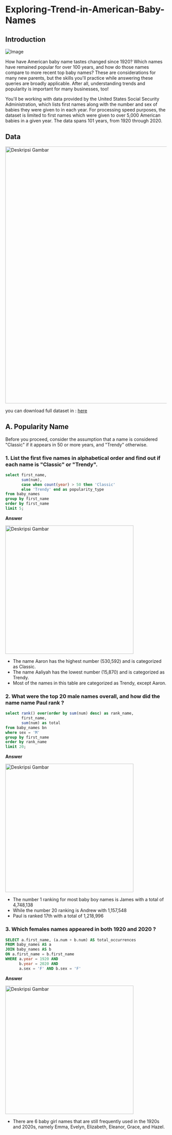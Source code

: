 # Exploring-Trend-in-American-Baby-Names
## Introduction

![Image](https://github.com/user-attachments/assets/b883363a-589c-4966-bf11-cc14c4a4cadb)

How have American baby name tastes changed since 1920? Which names have remained popular for over 100 years, and how do those names compare to more recent top baby names? These are considerations for many new parents, but the skills you'll practice while answering these queries are broadly applicable. After all, understanding trends and popularity is important for many businesses, too!

You'll be working with data provided by the United States Social Security Administration, which lists first names along with the number and sex of babies they were given to in each year. For processing speed purposes, the dataset is limited to first names which were given to over 5,000 American babies in a given year. The data spans 101 years, from 1920 through 2020.

## Data

<img src="https://github.com/user-attachments/assets/e1ff2fa2-6476-456a-a0f8-8057b2fa3053" alt="Deskripsi Gambar" width="800">

you can download full dataset in : [here](https://github.com/user-attachments/files/18631657/baby_names.csv)

## A. Popularity Name
Before you proceed, consider the assumption that a name is considered "Classic" if it appears in 50 or more years, and "Trendy" otherwise.

### 1. List the first five names in alphabetical order and find out if each name is "Classic" or "Trendy".
````sql
select first_name,
	   sum(num),
	   case when count(year) > 50 then 'Classic'
	   else 'Trendy' end as popularity_type
from baby_names
group by first_name 
order by first_name
limit 5;
````

**Answer**

<img src="https://github.com/user-attachments/assets/92267535-5827-4c88-b81f-5553a6a2c453" alt="Deskripsi Gambar" width="400">

- The name Aaron has the highest number (530,592) and is categorized as Classic.
- The name Aaliyah has the lowest number (15,870) and is categorized as Trendy.
- Most of the names in this table are categorized as Trendy, except Aaron.
### 2. What were the top 20 male names overall, and how did the name name Paul rank ?
````sql
select rank() over(order by sum(num) desc) as rank_name,
	   first_name,
	   sum(num) as total
from baby_names bn 
where sex = 'M'
group by first_name 
order by rank_name
limit 20;
````

**Answer**

<img src="https://github.com/user-attachments/assets/018d029a-fd15-4ac7-af3f-fd002abeabf8" alt="Deskripsi Gambar" width="400">

- The number 1 ranking for most baby boy names is James with a total of 4,748,138
- While the number 20 ranking is Andrew with 1,157,548
- Paul is ranked 17th with a total of 1,218,996
### 3. Which females names appeared in both 1920 and 2020 ?
````sql
SELECT a.first_name, (a.num + b.num) AS total_occurrences
FROM baby_names AS a
JOIN baby_names AS b
ON a.first_name = b.first_name
WHERE a.year = 1920 AND
	  b.year = 2020 AND
	  a.sex = 'F' AND b.sex = 'F'
````

**Answer**

<img src="https://github.com/user-attachments/assets/49586ba4-63b3-4a14-b61d-cd2b7b59f8cf" alt="Deskripsi Gambar" width="400">

- There are 6 baby girl names that are still frequently used in the 1920s and 2020s, namely Emma, ​​Evelyn, Elizabeth, Eleanor, Grace, and Hazel.
